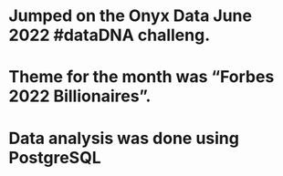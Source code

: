 # Jumped on the Onyx Data June 2022 #dataDNA challeng.
# Theme for the month was “Forbes 2022 Billionaires”.
# Data analysis was done using PostgreSQL

